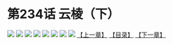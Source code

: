# 第234话 云棱（下）
![](https://mhpic.xiaomingtaiji.net/comic/D/斗破苍穹拆分版/234话/1.jpg-zymk.middle.webp)
![](https://mhpic.xiaomingtaiji.net/comic/D/斗破苍穹拆分版/234话/2.jpg-zymk.middle.webp)
![](https://mhpic.xiaomingtaiji.net/comic/D/斗破苍穹拆分版/234话/3.jpg-zymk.middle.webp)
![](https://mhpic.xiaomingtaiji.net/comic/D/斗破苍穹拆分版/234话/4.jpg-zymk.middle.webp)
![](https://mhpic.xiaomingtaiji.net/comic/D/斗破苍穹拆分版/234话/5.jpg-zymk.middle.webp)
![](https://mhpic.xiaomingtaiji.net/comic/D/斗破苍穹拆分版/234话/6.jpg-zymk.middle.webp)
![](https://mhpic.xiaomingtaiji.net/comic/D/斗破苍穹拆分版/234话/7.jpg-zymk.middle.webp)
![](https://mhpic.xiaomingtaiji.net/comic/D/斗破苍穹拆分版/234话/8.jpg-zymk.middle.webp)
[【上一章】](./233.md)
[【目录】](./READMD.md)
[【下一章】](./235.md)
